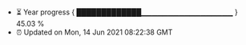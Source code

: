 - ⏳ Year progress { █████████████▁▁▁▁▁▁▁▁▁▁▁▁▁▁▁▁▁ } 45.03 %
- ⏰ Updated on Mon, 14 Jun 2021 08:22:38 GMT

